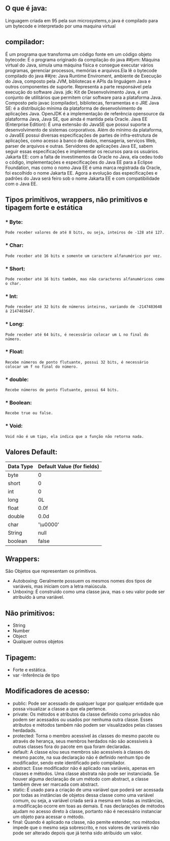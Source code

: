 ## O que é java:
Linguagem criada em 95 pela sun microsystems,o java é compilado para um bytecode e interpretado por uma maquina virtual
## compilador:
É um programa que transforma um código fonte em um código objeto
bytecode: É o programa originado da compilação do java
##jvm:
 Máquina virtual do Java, simula uma máquina física e consegue executar vários programas, gerenciar processos, memórias e arquivos.Ela lê o bytecode compilado do java
##jre:
 Java Runtime Enviroment, ambiente de Execução do Java, composto pela JVM, bibliotecas e APIs da linguágem Java e outros componentes de suporte. Representa a parte responsável pela execução do software Java.
jdk: Kit de Desenvolvimento Java, é um conjunto de utilitários que permitem criar software para a plataforma Java. Composto pelo javac (compilador), bibliotecas, ferramentas e o JRE
Java SE: é a distribuição mínima da plataforma de desenvolvimento de aplicações Java. OpenJDK é a implementação de referência opensource da plataforma Java, Java SE, que ainda é mantida pela Oracle.
Java EE (Enterprise Edition): É uma extensão do JavaSE que possui suporte a desenvolvimento de sistemas corporativos. Além do mínimo da plataforma, o JavaEE possui diversas especificações de partes de infra-estrutura de aplicações, como acesso à banco de dados, mensageria, serviços Web, parser de arquivos e outras.
Servidores de aplicações Java EE, sabem seguir essas especificações e implementar os recursos para os usuários.
Jakarta EE: com a falta de investimentos da Oracle no Java, ela cedeu todo o código, implementações e especificações do Java EE para a Eclipse Foundation, mas como o nomo Java EE é uma marca registrada da Oracle, foi escolhido o nome Jakarta EE.
Agora a evolução das especificações e padrões do Java será feiro sob o nome Jakarta EE e com compatibilidade com o Java EE.

## Tipos primitivos, wrappers, não primitivos e tipagem forte e estática
### * Byte:
	Pode receber valores de até 8 bits, ou seja, inteiros de -128 até 127.
### * Char:
	Pode receber até 16 bits e somente um caractere alfanumérico por vez.
### * Short:
	Pode receber até 16 bits também, mas não caracteres alfanuméricos como o char.
### * Int:
	Pode receber até 32 bits de números inteiros, variando de -2147483648 á 2147483647.
### * Long:
	Pode receber até 64 bits, é necessário colocar um L no final do número.
### * Float:
	Recebe números de ponto flutuante, possui 32 bits, é necessário colocar um f no final do número.
### * double:
	Recebe números de ponto flutuante, possui 64 bits.
### * Boolean:
	Recebe true ou false.
### * Void:
	Void não é um tipo, ela indica que a função não retorna nada.
## Valores Default:

|Data Type	|	Default Value (for fields)	|
|--------------|--------------------------------------|
|byte	  	|	0				|
|short		|	0				|
|int		|	0				|
|long		|	0L				|
|float		|	0.0f				|
|double	|	0.0d				|
|char		|	'\u0000'			|
|String 	|  	null				|
|boolean	|	false				|

## Wrappers:
São Objetos que representam os primitivos.
* Autoboxing: Geralmente possuem os mesmos nomes dos tipos de variáveis, mas iniciam com a letra maiúscula.
* Unboxing: É construido como uma classe java, mas o seu valor pode ser atribuído à uma variável.
## Não primitivos:
* String
* Number
* Object
* Qualquer outros objetos
## Tipagem:
* Forte e estática.
* var -Inferência de tipo
## Modificadores de acesso:
* public: Pode ser acessado de qualquer lugar por qualquer entidade que possa visualizar a classe a que ela pertence.
* private: Os métodos e atributos da classe definido como privados não podem ser acessados ou usados por nenhuma outra classe. Esses atributos e métodos também não podem ser visualizados pelas classes herdadads.
* protected: Torna o membro acessível às classes do mesmo pacote ou através de herança, seus membros herdados não são acessíveis à outras classes fora do pacote em qua foram declaradas.
* default: A classe e/ou seus membros são acessíveis à classes do mesmo pacote, na sua declaração não é definido nenhum tipo de modificador, sendo este identificado pelo compilador. 
* abstract: Esse modificador não é aplicado nas variáveis, apenas em classes e métodos. Uma classe abstrata não pode ser instanciada. Se houver alguma declaração de um método com abstract, a classe também deve ser marcada com abstract.
* static: É usado para a criação de uma variável que poderá ser acessada por todas as instâncias de objetos dessa classe como uma variável comum, ou seja, a variável criada será a mesma em todas as instâncias, a modificação ocorre em toas as demais. E nas declarações de métodos ajudam no acesso direto à classe, portanto não é necessário instanciar um objeto para acessar o método.
* final: Quando é aplicado na classe, não pemite estender, nos métodos impede que o mesmo seja sobrescrito, e nos valores de variáveis não pode ser alterado depois que já tenha sido atribuido um valor.
